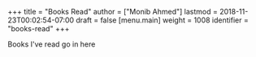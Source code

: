 +++
title = "Books Read"
author = ["Monib Ahmed"]
lastmod = 2018-11-23T00:02:54-07:00
draft = false
[menu.main]
  weight = 1008
  identifier = "books-read"
+++

Books I've read go in here
